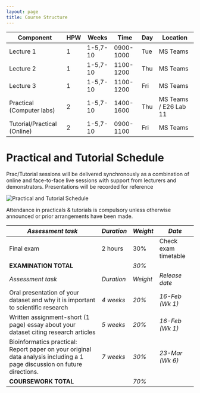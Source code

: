 ```yaml
---
layout: page
title: Course Structure
---
```


| **Component**               | **HPW** | **Weeks** | **Time**  | **Day** | **Location**          |
| --------------------------- | ------- | --------- | --------- | ------- | --------------------- |
| Lecture 1                   | 1       | 1-5,7-10  | 0900-1000 | Tue     | MS Teams              |
| Lecture 2                   | 1       | 1-5,7-10  | 1100-1200 | Thu     | MS Teams              |
| Lecture 3                   | 1       | 1-5,7-10  | 1100-1200 | Fri     | MS Teams              |
| Practical (Computer labs)   | 2       | 1-5,7-10  | 1400-1600 | Thu     | MS Teams / E26 Lab 11 |
| Tutorial/Practical (Online) | 2       | 1-5,7-10  | 0900-1100 | Fri     | MS Teams              |



# Practical and Tutorial Schedule

Prac/Tutorial sessions will be delivered synchronously as a combination of online and face-to-face live sessions with support from lecturers and demonstrators. Presentations will be recorded for reference

![Practical and Tutorial Schedule](../assets/img/practical.png)


Attendance in practicals & tutorials is compulsory unless otherwise announced or prior arrangements have been made.

| _Assessment task_                                                                                                         | _Duration_ | _Weight_ | _Date_               |
| ------------------------------------------------------------------------------------------------------------------------- | ---------- | -------- | -------------------- |
| Final exam                                                                                                                | 2 hours    | 30%      | Check exam timetable |
| **EXAMINATION TOTAL**                                                                                                     |            | _30%_    |                      |  |
| _Assessment task_                                                                                                         | _Duration_ | _Weight_ | _Release date_       | _Due date_ |
| Oral presentation of your dataset and why it is important to scientific research                                          | _4 weeks_  | _20%_    | _16-Feb (Wk 1)_      | _16-Mar 14:00 (Wk 5)_ |
| Written assignment-short (1 page) essay about your dataset citing research articles                                       | _5 weeks_  | _20%_    | _16-Feb (Wk 1)_      | _24-Mar 14:00 (Wk 6)_ |
| Bioinformatics practical: Report paper on your original data analysis including a 1 page discussion on future directions. | _7 weeks_  | _30%_    | _23-Mar (Wk 6)_      | _21-Apr 14:00 (Week 10)_ |
| **COURSEWORK TOTAL**                                                                                                      |            | _70%_    |                      |  |

